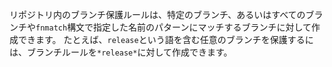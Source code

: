 リポジトリ内のブランチ保護ルールは、特定のブランチ、あるいはすべてのブランチや`fnmatch`構文で指定した名前のパターンにマッチするブランチに対して作成できます。 たとえば、`release`という語を含む任意のブランチを保護するには、ブランチルールを`*release*`に対して作成できます。
